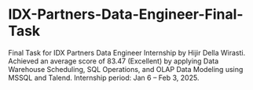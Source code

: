 # IDX-Partners-Data-Engineer-Final-Task
Final Task for IDX Partners Data Engineer Internship by Hijir Della Wirasti. Achieved an average score of 83.47 (Excellent) by applying Data Warehouse Scheduling, SQL Operations, and OLAP Data Modeling using MSSQL and Talend. Internship period: Jan 6 – Feb 3, 2025.
